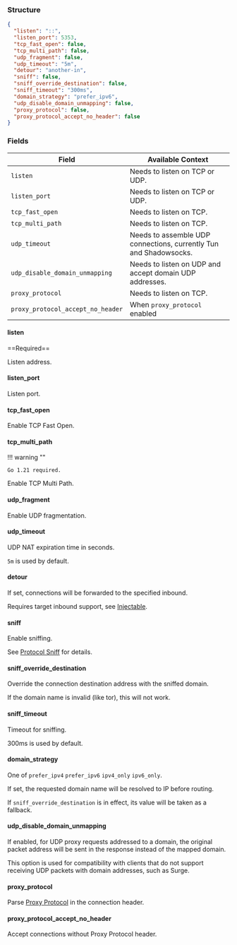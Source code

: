 ### Structure

```json
{
  "listen": "::",
  "listen_port": 5353,
  "tcp_fast_open": false,
  "tcp_multi_path": false,
  "udp_fragment": false,
  "udp_timeout": "5m",
  "detour": "another-in",
  "sniff": false,
  "sniff_override_destination": false,
  "sniff_timeout": "300ms",
  "domain_strategy": "prefer_ipv6",
  "udp_disable_domain_unmapping": false,
  "proxy_protocol": false,
  "proxy_protocol_accept_no_header": false
}
```

### Fields

| Field                             | Available Context                                                 |
|-----------------------------------|-------------------------------------------------------------------|
| `listen`                          | Needs to listen on TCP or UDP.                                    |
| `listen_port`                     | Needs to listen on TCP or UDP.                                    |
| `tcp_fast_open`                   | Needs to listen on TCP.                                           |
| `tcp_multi_path`                  | Needs to listen on TCP.                                           |
| `udp_timeout`                     | Needs to assemble UDP connections, currently Tun and Shadowsocks. |
| `udp_disable_domain_unmapping`    | Needs to listen on UDP and accept domain UDP addresses.           |
| `proxy_protocol`                  | Needs to listen on TCP.                                           |
| `proxy_protocol_accept_no_header` | When `proxy_protocol` enabled                                     |

#### listen

==Required==

Listen address.

#### listen_port

Listen port.

#### tcp_fast_open

Enable TCP Fast Open.

#### tcp_multi_path

!!! warning ""

    Go 1.21 required.

Enable TCP Multi Path.

#### udp_fragment

Enable UDP fragmentation.

#### udp_timeout

UDP NAT expiration time in seconds.

`5m` is used by default.

#### detour

If set, connections will be forwarded to the specified inbound.

Requires target inbound support, see [Injectable](/configuration/inbound/#fields).

#### sniff

Enable sniffing.

See [Protocol Sniff](/configuration/route/sniff/) for details.

#### sniff_override_destination

Override the connection destination address with the sniffed domain.

If the domain name is invalid (like tor), this will not work.

#### sniff_timeout

Timeout for sniffing.

300ms is used by default.

#### domain_strategy

One of `prefer_ipv4` `prefer_ipv6` `ipv4_only` `ipv6_only`.

If set, the requested domain name will be resolved to IP before routing.

If `sniff_override_destination` is in effect, its value will be taken as a fallback.

#### udp_disable_domain_unmapping

If enabled, for UDP proxy requests addressed to a domain, 
the original packet address will be sent in the response instead of the mapped domain.

This option is used for compatibility with clients that 
do not support receiving UDP packets with domain addresses, such as Surge.

#### proxy_protocol

Parse [Proxy Protocol](https://www.haproxy.org/download/1.8/doc/proxy-protocol.txt) in the connection header.

#### proxy_protocol_accept_no_header

Accept connections without Proxy Protocol header.
